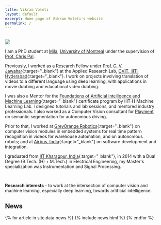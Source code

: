 ```yaml
---
title: Vikram Voleti
layout: default
excerpt: Home page of Vikram Voleti's website
permalink: /
---
```


<br/>

<img class="profile-picture" src="{{site.url}}{{site.baseurl}}/images/profile-picture/profile_picture.jpg">

I am a PhD student at <a href="https://mila.quebec/en/">Mila</a>, <a href="https://diro.umontreal.ca/">University of Montreal</a> under the supervision of <a href="https://mila.quebec/en/person/pal-christopher/">Prof. Chris Pal</a>. 

Previously, I worked as a Research Fellow under [Prof. C. V. Jawahar](https://faculty.iiit.ac.in/~jawahar/){:target="_blank"} at the Applied Research Lab, [CVIT, IIIT-Hyderabad](https://cvit.iiit.ac.in){:target="_blank"}. I work on projects involving translation of videos to a different language using deep learning, with applications in movie dubbing and educational video dubbing.

I was also a Mentor for the [Foundations of Artificial Intelligence and Machine Learning](https://www.talentsprint.com/aiml.dpl){:target="_blank"} certificate program by IIIT-H Machine Learning Lab. I designed tutorials and lab sessions, and mentored industry professionals. I also worked as a Computer Vision consultant for <a href="https://playment.io">Playment</a> on semantic segmentation for autonomous driving.

Prior to that, I worked at [GreyOrange Robotics](http://www.greyorange.com/){:target="_blank"} on computer vision modules in embedded systems for real time pattern recognition in videos for warehouse automation, and on autonomous robots; and at [Airbus, India](http://www.airbus.com/){:target="_blank"} on software development and integration.

I graduated from [IIT Kharagpur, India](http://www.iitkgp.ac.in/){:target="_blank"}, in 2014 with a Dual Degree (B.Tech. (H) + M.Tech.) in Electrical Engineering, my Master's specialization was Instrumentation and Signal Processing.

<br/>

<strong>Research interests</strong> - to work at the intersection of computer vision and machine learning, especially deep learning, towards artificial intelligence.

## News

<table>
{% for article in site.data.news %}
<tr>
{% include news.html %}
</tr>
{% endfor %}
</table>
